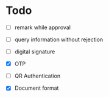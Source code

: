 # Todo

* [ ] remark while approval

* [ ] query information without rejection

* [ ] digital signature

* [x] OTP

* [ ] QR Authentication

* [x] Document format

